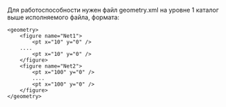 Для работоспособности нужен файл geometry.xml на уровне 1 каталог выше исполняемого файла, формата:

```
<geometry>
	<figure name="Net1">
		<pt x="10" y="0" />
    ....
		<pt x="10" y="0" />
	</figure>
	<figure name="Net2">
		<pt x="100" y="0" />
		....
		<pt x="100" y="0" />
	</figure>
</geometry>
```
